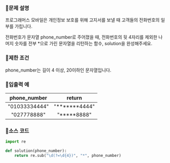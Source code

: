 ### 📌문제 설명

프로그래머스 모바일은 개인정보 보호를 위해 고지서를 보낼 때 고객들의 전화번호의 일부를 가립니다.

전화번호가 문자열 phone_number로 주어졌을 때, 전화번호의 뒷 4자리를 제외한 나머지 숫자를 전부 *으로 가린 문자열을 리턴하는 함수, solution을 완성해주세요.

### 📌제한 조건

phone_number는 길이 4 이상, 20이하인 문자열입니다.

### 📌입출력 예

| phone_number | return |
|:-----:|:-----:|
| "01033334444" | "*******4444" |
| "027778888" | "*****8888" |

### 📌소스 코드

```python
import re

def solution(phone_number):
    return re.sub("\d(?=\d{4})", "*", phone_number)
```

